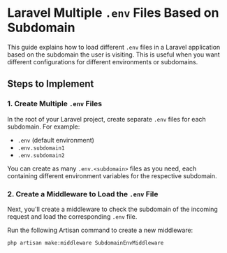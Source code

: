 # Laravel Multiple `.env` Files Based on Subdomain

This guide explains how to load different `.env` files in a Laravel application based on the subdomain the user is visiting. This is useful when you want different configurations for different environments or subdomains.

## Steps to Implement

### 1. Create Multiple `.env` Files

In the root of your Laravel project, create separate `.env` files for each subdomain. For example:

- `.env` (default environment)
- `.env.subdomain1`
- `.env.subdomain2`

You can create as many `.env.<subdomain>` files as you need, each containing different environment variables for the respective subdomain.

### 2. Create a Middleware to Load the `.env` File

Next, you'll create a middleware to check the subdomain of the incoming request and load the corresponding `.env` file.

Run the following Artisan command to create a new middleware:

```bash
php artisan make:middleware SubdomainEnvMiddleware
